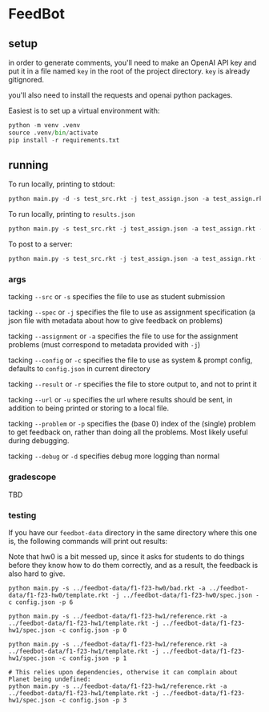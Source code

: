 # FeedBot

## setup

in order to generate comments, you'll need to make an OpenAI API key and put it in a file named `key` in the root of the project directory. `key` is already gitignored.

you'll also need to install the requests and openai python packages.

Easiest is to set up a virtual environment with:

``` python
python -m venv .venv
source .venv/bin/activate
pip install -r requirements.txt
```

## running

To run locally, printing to stdout:

``` python
python main.py -d -s test_src.rkt -j test_assign.json -a test_assign.rkt -c config.json 
```

To run locally, printing to `results.json`

``` python
python main.py -s test_src.rkt -j test_assign.json -a test_assign.rkt -c config.json -r results.json 
```

To post to a server:


``` python
python main.py -s test_src.rkt -j test_assign.json -a test_assign.rkt -c config.json -r results.json -u https://feedbot.dbp.io 
```

### args

tacking `--src` or `-s` specifies the file to use as student submission

tacking `--spec` or `-j` specifies the file to use as assignment specification (a json file with metadata about how to give feedback on problems)

tacking `--assignment` or `-a` specifies the file to use for the assignment problems (must correspond to metadata provided with `-j`)

tacking `--config` or `-c` specifies the file to use as system & prompt config, defaults to `config.json` in current directory

tacking `--result` or `-r` specifies the file to store output to, and not to print it

tacking `--url` or `-u` specifies the url where results should be sent, in addition to being printed or storing to a local file.

tacking `--problem` or `-p` specifies the (base 0) index of the (single) problem to get feedback on, rather than doing all the problems. Most likely useful during debugging.

tacking `--debug` or `-d` specifies debug more logging than normal

### gradescope

TBD

### testing

If you have our `feedbot-data` directory in the same directory where this one is, the following commands will print out results:

Note that hw0 is a bit messed up, since it asks for students to do things before
they know how to do them correctly, and as a result, the feedback is also hard
to give.

``` shell
python main.py -s ../feedbot-data/f1-f23-hw0/bad.rkt -a ../feedbot-data/f1-f23-hw0/template.rkt -j ../feedbot-data/f1-f23-hw0/spec.json -c config.json -p 6

python main.py -s ../feedbot-data/f1-f23-hw1/reference.rkt -a ../feedbot-data/f1-f23-hw1/template.rkt -j ../feedbot-data/f1-f23-hw1/spec.json -c config.json -p 0

python main.py -s ../feedbot-data/f1-f23-hw1/reference.rkt -a ../feedbot-data/f1-f23-hw1/template.rkt -j ../feedbot-data/f1-f23-hw1/spec.json -c config.json -p 1

# This relies upon dependencies, otherwise it can complain about Planet being undefined:
python main.py -s ../feedbot-data/f1-f23-hw1/reference.rkt -a ../feedbot-data/f1-f23-hw1/template.rkt -j ../feedbot-data/f1-f23-hw1/spec.json -c config.json -p 3
```


